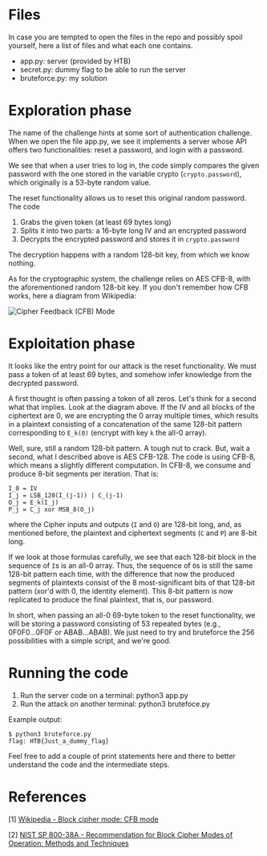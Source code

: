 # Files

In case you are tempted to open the files in the repo and possibly spoil yourself, here a list of files and what each one contains.

* app.py: server (provided by HTB)
* secret.py: dummy flag to be able to run the server
* bruteforce.py: my solution

# Exploration phase

The name of the challenge hints at some sort of authentication challenge. When we open the file app.py, we see it implements a server whose API offers two functionalities: reset a password, and login with a password.

We see that when a user tries to log in, the code simply compares the given password with the one stored in the variable crypto (```crypto.password```), which originally is a 53-byte random value.

The reset functionality allows us to reset this original random password. The code
1. Grabs the given token (at least 69 bytes long)
2. Splits it into two parts: a 16-byte long IV and an encrypted password
3. Decrypts the encrypted password and stores it in ```crypto.password```

The decryption happens with a random 128-bit key, from which we know nothing.

As for the cryptographic system, the challenge relies on AES CFB-8, with the aforementioned random 128-bit key. If you don't remember how CFB works, here a diagram from Wikipedia:

![Cipher Feedback (CFB) Mode](https://upload.wikimedia.org/wikipedia/commons/thumb/5/57/CFB_decryption.svg/902px-CFB_decryption.svg.png)

# Exploitation phase

It looks like the entry point for our attack is the reset functionality. We must pass a token of at least 69 bytes, and somehow infer knowledge from the decrypted password.

A first thought is often passing a token of all zeros. Let's think for a second what that implies. Look at the diagram above. If the IV and all blocks of the ciphertext are 0, we are encrypting the 0 array multiple times, which results in a plaintext consisting of a concatenation of the same 128-bit pattern corresponding to ```E_k(0)``` (encrypt with key ```k``` the all-0 array).

Well, sure, still a random 128-bit pattern. A tough nut to crack. But, wait a second, what I described above is AES CFB-128. The code is using CFB-8, which means a slightly different computation. In CFB-8, we consume and produce 8-bit segments per iteration. That is:

```
I_0 = IV
I_j = LSB_120(I_(j-1)) | C_(j-1)
O_j = E_k(I_j)
P_j = C_j xor MSB_8(O_j)
```

where the Cipher inputs and outputs (```I``` and ```O```) are 128-bit long, and, as mentioned before, the plaintext and ciphertext segments (```C``` and ```P```) are 8-bit long.

If we look at those formulas carefully, we see that each 128-bit block in the sequence of ```I```s is an all-0 array. Thus, the sequence of ```O```s is still the same 128-bit pattern each time, with the difference that now the produced segments of plaintexts consist of the 8 most-significant bits of that 128-bit pattern (xor'd with 0, the identity element). This 8-bit pattern is now replicated to produce the final plaintext, that is, our password.

In short, when passing an all-0 69-byte token to the reset functionality, we will be storing a password consisting of 53 repeated bytes (e.g., 0F0F0...0F0F or ABAB...ABAB). We just need to try and bruteforce the 256 possibilities with a simple script, and we're good.

# Running the code

1. Run the server code on a terminal: python3 app.py
2. Run the attack on another terminal: python3 brutefoce.py

Example output:

```
$ python3 bruteforce.py
flag: HTB{Just_a_dummy_flag}
```

Feel free to add a couple of print statements here and there to better understand the code and the intermediate steps.

# References

[1] [Wikipedia - Block cipher mode: CFB mode](https://en.wikipedia.org/wiki/Block_cipher_mode_of_operation#Cipher_feedback_(CFB))

[2] [NIST SP 800-38A - Recommendation for Block Cipher Modes of Operation: Methods and Techniques](https://nvlpubs.nist.gov/nistpubs/Legacy/SP/nistspecialpublication800-38a.pdf)
